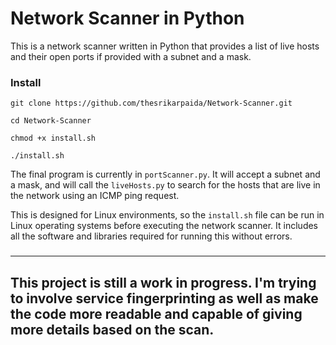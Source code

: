 # Network Scanner in Python

This is a network scanner written in Python that provides a list of live hosts and their open ports if provided with a subnet and a mask.


### Install

```
git clone https://github.com/thesrikarpaida/Network-Scanner.git 

cd Network-Scanner

chmod +x install.sh

./install.sh
```

The final program is currently in `portScanner.py`. It will accept a subnet and a mask, and will call the `liveHosts.py` to search for the hosts that are live in the network using an ICMP ping request.

This is designed for Linux environments, so the `install.sh` file can be run in Linux operating systems before executing the network scanner. It includes all the software and libraries required for running this without errors.



###


---
This project is still a work in progress. I'm trying to involve service fingerprinting as well as make the code more readable and capable of giving more details based on the scan.
---
